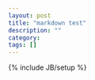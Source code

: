 ```yaml
---
layout: post
title: "markdown test"
description: ""
category: 
tags: []
---
```

{% include JB/setup %}
